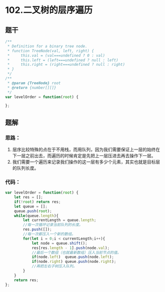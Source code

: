 # 102.二叉树的层序遍历

## 题干

```javascript
/**
 * Definition for a binary tree node.
 * function TreeNode(val, left, right) {
 *     this.val = (val===undefined ? 0 : val)
 *     this.left = (left===undefined ? null : left)
 *     this.right = (right===undefined ? null : right)
 * }
 */
/**
 * @param {TreeNode} root
 * @return {number[][]}
 */
var levelOrder = function(root) {

};
```

## 题解

### 思路：

1. 层序比较特殊的点在于不用栈，而用队列，因为我们需要保证上一层的始终在下一层之前出去，而遍历的时候肯定是先把上一层压进去再去操作下一层。
2. 我们需要一个遍历来记录我们操作的这一层有多少个元素，其实也就是目标层的队列长度。

### 代码：

```javascript
var levelOrder = function(root) {
    let res = [];
    if(!root) return res;
    let queue = [];
    queue.push(root);
    while(queue.length){
        let currentLength = queue.length;
        //每一次循环记录当前队列的长度。
        res.push([]);
        //每一次都压入一个新的数组。
        for(let i = 0;i < currentLength;i++){
            let node = queue.shift();
            res[res.length - 1].push(node.val);
            //最后一个数组（也就最新数组）压入当前节点的值。
            if(node.left)  queue.push(node.left);
            if(node.right) queue.push(node.right);
            //再把左右子树压入队列。
        }
    }
    return res;
};
```

